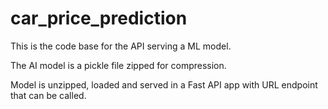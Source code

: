 # car_price_prediction

This is the code base for the API serving a ML model.

The AI model is a pickle file zipped for compression.

Model is unzipped, loaded and served in a Fast API app with URL endpoint that can be called.
